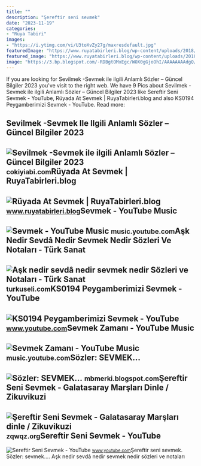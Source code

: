 ```yaml
---
title: ""
description: "Şereftir seni sevmek"
date: "2023-11-19"
categories:
- "Ruya Tabiri"
images:
- "https://i.ytimg.com/vi/U3toXvZy27g/maxresdefault.jpg"
featuredImage: "https://www.ruyatabirleri.blog/wp-content/uploads/2018/03/a2-10.jpg"
featured_image: "https://www.ruyatabirleri.blog/wp-content/uploads/2018/03/a2-10.jpg"
image: "https://3.bp.blogspot.com/-RDBgtOMxEgc/WOX0gGjoOhI/AAAAAAAAdgQ/sYmqVBFdxa4R7If-GiqHUzGRljd3U0FLwCLcB/s1600/bb80ea5cdd32f50c0636977be6324cde.jpg"
---
```


If you are looking for Sevilmek -Sevmek ile ilgili Anlamlı Sözler – Güncel Bilgiler 2023 you've visit to the right web. We have 9 Pics about Sevilmek -Sevmek ile ilgili Anlamlı Sözler – Güncel Bilgiler 2023 like Sereftir Seni Sevmek - YouTube, Rüyada At Sevmek | RuyaTabirleri.blog and also KS0194 Peygamberimizi Sevmek - YouTube. Read more:

Sevilmek -Sevmek Ile Ilgili Anlamlı Sözler – Güncel Bilgiler 2023
-----------------------------------------------------------------

 ![Sevilmek -Sevmek ile ilgili Anlamlı Sözler – Güncel Bilgiler 2023](https://cokiyiabi.com/wp-content/uploads/2017/12/sevgiliye-asik-edici-sozler.jpg) <small>cokiyiabi.com</small>Rüyada At Sevmek | RuyaTabirleri.blog
-------------------------------------

 ![Rüyada At Sevmek | RuyaTabirleri.blog](https://www.ruyatabirleri.blog/wp-content/uploads/2018/03/a2-10.jpg) <small>www.ruyatabirleri.blog</small>Sevmek - YouTube Music
----------------------

 ![Sevmek - YouTube Music](https://i.ytimg.com/vi/bKOzb3G2vls/maxresdefault.jpg) <small>music.youtube.com</small>Aşk Nedir Sevdâ Nedir Sevmek Nedir Sözleri Ve Notaları - Türk Sanat
-------------------------------------------------------------------

 ![Aşk nedir sevdâ nedir sevmek nedir Sözleri ve Notaları - Türk Sanat](https://turkuseli.com/Content/Files/TSM/ask-nedir-sevda-nedir-sevmek-nedir-nota-1.jpg) <small>turkuseli.com</small>KS0194 Peygamberimizi Sevmek - YouTube
--------------------------------------

 ![KS0194 Peygamberimizi Sevmek - YouTube](https://i.ytimg.com/vi/G24VNXLRac4/maxresdefault.jpg) <small>www.youtube.com</small>Sevmek Zamanı - YouTube Music
-----------------------------

 ![Sevmek Zamanı - YouTube Music](https://i.ytimg.com/vi/U3toXvZy27g/maxresdefault.jpg) <small>music.youtube.com</small>Sözler: SEVMEK...
-----------------

 ![Sözler: SEVMEK...](https://3.bp.blogspot.com/-RDBgtOMxEgc/WOX0gGjoOhI/AAAAAAAAdgQ/sYmqVBFdxa4R7If-GiqHUzGRljd3U0FLwCLcB/s1600/bb80ea5cdd32f50c0636977be6324cde.jpg) <small>mbmerki.blogspot.com</small>Şereftir Seni Sevmek - Galatasaray Marşları Dinle / Zikuvikuzi
--------------------------------------------------------------

 ![Şereftir Seni Sevmek - Galatasaray Marşları dinle / Zikuvikuzi](https://i.zqwqz.org/export/1280/720/IeoIqsUTqsA.jpg) <small>zqwqz.org</small>Sereftir Seni Sevmek - YouTube
------------------------------

 ![Sereftir Seni Sevmek - YouTube](https://i.ytimg.com/vi/zPmDwZw4G5c/maxresdefault.jpg) <small>www.youtube.com</small>Şereftir seni sevmek. Sözler: sevmek.... Aşk nedir sevdâ nedir sevmek nedir sözleri ve notaları
